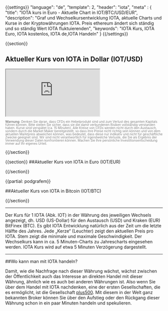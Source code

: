 ﻿{{settings}}
  "language": "de",
  "template": 2,
  "header": "iota",
  "meta" : {
    "title": "IOTA kurs in Euro - Aktuelle Chart in IOT/BTC/USD/EUR",
    "description": "Graf und Wechselkursentwicklung IOTA, aktuelle Charts und Kurse in der Kryptowährungen IOTA. Preis ethereum ändert sich ständig und so ständig Wert IOTA fluktuierenden",
    "keywords": "IOTA Kurs, IOTA Euro, IOTA kostenlos, IOTA de,IOTA Handeln"
  }
{{/settings}}




{{section}}

## Aktueller Kurs von IOTA in Dollar (IOT/USD)

<div class="container kurz">
<a href="http://blog.forexsrovnavac.cz/btcge"></a>
<a href="http://blog.forexsrovnavac.cz/btcge"></a>
<iframe src="http://marketools.plus500.com/Widgets/InstrumentChartContainer?hl=de&cty=DE&id=66349&tags=widg+chart+litecoin&pl=2&instSymb=IOTUSD"></iframe>
</div>

<div class="alert">
    <font size="1" color="grey" face="">
    <p style="line-height:100%"> 
        <strong>Warnung:</strong>
                Denken Sie daran, dass CFDs ein Hebelprodukt sind und zum Verlust des gesamten Kapitals führen können. Bitte stellen Sie sicher, dass sie die damit verbundenen Risiken vollständig verstanden haben. Kurse sind verspätet (ca. 15 Minuten). Alle Kreise von CFDs werden nicht durch den Austausch, sondern durch die Market Maker bereitgestellt, so dass ihre Preise nicht richtig sein können und von dem aktuellen Marktpreis abweichen können, was bedeutet, dass diese nur indikativ und nicht für geschäftliche Zwecke geeignet sind. Wir sind nicht verantwortlich für irgendwelche Verluste, die Sie als Ergebnis der Verwendung dieser Daten konfrontieren können. Machen Sie Ihre persönliche Investitionsentscheidung immer auf Ihr eigenes Urteil.</p>
    </font>
</div>

{{/section}}




{{section}}
##Aktueller Kurs von IOTA in Euro (IOT/EUR)

<!-- TradingView Widget BEGIN -->
<script type="text/javascript">
baseUrl = "https://widgets.cryptocompare.com/";
var scripts = document.getElementsByTagName("script");
var embedder = scripts[ scripts.length - 1 ];
(function (){
var appName = encodeURIComponent(window.location.hostname);
if(appName==""){appName="local";}
var s = document.createElement("script");
s.type = "text/javascript";
s.async = true;
var theUrl = baseUrl+'serve/v3/coin/chart?fsym=IOT&tsyms=EUR,';
s.src = theUrl + ( theUrl.indexOf("?") >= 0 ? "&" : "?") + "app=" + appName;
embedder.parentNode.appendChild(s);
})();
</script>
<!-- TradingView Widget END -->

{{/section}}

{{partial: podgrafem}}

##Aktueller Kurs von IOTA in Bitcoin (IOT/BTC)

<!-- TradingView Widget BEGIN -->
<script type="text/javascript" src="https://d33t3vvu2t2yu5.cloudfront.net/tv.js"></script>
<script type="text/javascript">
new TradingView.widget({
  "width": "100%",
  "height": 400,
  "symbol": "BITFINEX:IOTBTC",
  "interval": "1",
  "timezone": "Etc/UTC",
  "theme": "White",
  "style": "1",
  "locale": "en",
  "toolbar_bg": "#f1f3f6",
  "allow_symbol_change": true,
  "hideideas": true,
  "show_popup_button": true,
  "popup_width": "1000",
  "popup_height": "650",
});

</script>
<!-- TradingView Widget END -->

{{/section}}
- - -
Der Kurs für 1 IOTA (Abk. IOT) in der Währung des jeweiligen Wechsels angezeigt, dh. USD (US-Dollar) für den Austausch (USD) und Kraken (EUR) BitFinex (BTC). Es gibt IOTA Entwicklung natürlich aus der Zeit um die letzte Hälfte des Jahres. Jede „Kerze“ (Leuchter) zeigt den aktuellen Preis pro IOTA. Stem zeigt die minimale und maximale Geschwindigkeit. Der Wechselkurs kann in ca. 5 Minuten-Charts zu Jahrescharts eingesehen werden. IOTA Kurs wird auf etwa 5 Minuten Verzögerung dargestellt.
- - -


##Wo kann man mit IOTA handeln?

Damit, wie die Nachfrage nach dieser Währung wächst, wächst zwischen der Öffentlichkeit auch das Interesse an direkten Handel mit dieser Währung, ähnlich wie es auch bei anderen Währungen ist. Also wenn Sie über dem Handel mit IOTA nachdenken, eine der ersten Gesellschaften, die es ermöglicht, ist die Gesellschaft [plus500](http://www.forexsrovnavac.cz/de/plus500). Mit diesem in der Welt ganz bekannten Broker können Sie über den Aufstieg oder den Rückgang dieser Währung schon in ein paar Minuten handeln und spekulieren.




